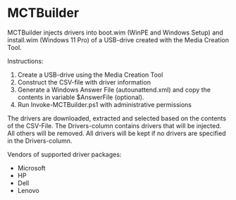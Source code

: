 # MCTBuilder
MCTBuilder injects drivers into boot.wim (WinPE and Windows Setup) and install.wim (Windows 11 Pro) of a USB-drive created with the Media Creation Tool.

Instructions:
1. Create a USB-drive using the Media Creation Tool
2. Construct the CSV-file with driver information
3. Generate a Windows Answer File (autounattend.xml) and copy the contents in variable $AnswerFile (optional).
4. Run Invoke-MCTBuilder.ps1 with administrative permissions

The drivers are downloaded, extracted and selected based on the contents of the CSV-File.
The Drivers-column contains drivers that will be injected. All others will be removed. All drivers will be kept if no drivers are specified in the Drivers-column.
    
 Vendors of supported driver packages:
 - Microsoft
 - HP
 - Dell
 - Lenovo

